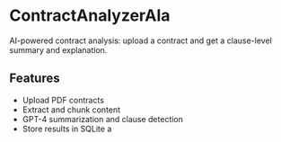 # ContractAnalyzerAIa

AI-powered contract analysis: upload a contract and get a clause-level summary and explanation.

## Features
- Upload PDF contracts
- Extract and chunk content
- GPT-4 summarization and clause detection
- Store results in SQLite
a
